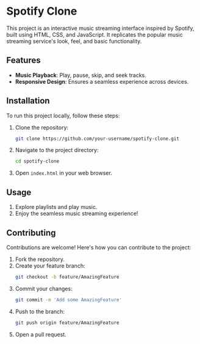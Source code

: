 # Spotify Clone

This project is an interactive music streaming interface inspired by Spotify, built using HTML, CSS, and JavaScript. It replicates the popular music streaming service's look, feel, and basic functionality.

## Features
- **Music Playback**: Play, pause, skip, and seek tracks.
- **Responsive Design**: Ensures a seamless experience across devices.


## Installation
To run this project locally, follow these steps:

1. Clone the repository:
    ```bash
    git clone https://github.com/your-username/spotify-clone.git
    ```

2. Navigate to the project directory:
    ```bash
    cd spotify-clone
    ```

3. Open `index.html` in your web browser.

## Usage
1. Explore playlists and play music.
3. Enjoy the seamless music streaming experience!

## Contributing
Contributions are welcome! Here's how you can contribute to the project:

1. Fork the repository.
2. Create your feature branch:
    ```bash
    git checkout -b feature/AmazingFeature
    ```
3. Commit your changes:
    ```bash
    git commit -m 'Add some AmazingFeature'
    ```
4. Push to the branch:
    ```bash
    git push origin feature/AmazingFeature
    ```
5. Open a pull request.
